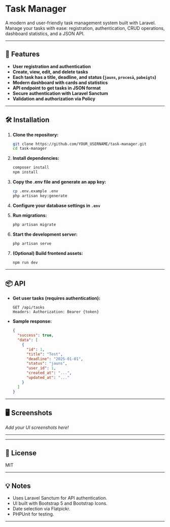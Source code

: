 # Task Manager

A modern and user-friendly task management system built with Laravel.  
Manage your tasks with ease: registration, authentication, CRUD operations, dashboard statistics, and a JSON API.

---

## 🚀 Features

- **User registration and authentication**
- **Create, view, edit, and delete tasks**
- **Each task has a title, deadline, and status (`jauns`, `procesā`, `pabeigts`)**
- **Modern dashboard with cards and statistics**
- **API endpoint to get tasks in JSON format**
- **Secure authentication with Laravel Sanctum**
- **Validation and authorization via Policy**

---

## 🛠️ Installation

1. **Clone the repository:**
   ```sh
   git clone https://github.com/YOUR_USERNAME/task-manager.git
   cd task-manager
   ```

2. **Install dependencies:**
   ```sh
   composer install
   npm install
   ```

3. **Copy the .env file and generate an app key:**
   ```sh
   cp .env.example .env
   php artisan key:generate
   ```

4. **Configure your database settings in `.env`**

5. **Run migrations:**
   ```sh
   php artisan migrate
   ```

6. **Start the development server:**
   ```sh
   php artisan serve
   ```

7. **(Optional) Build frontend assets:**
   ```sh
   npm run dev
   ```

---

## 📦 API

- **Get user tasks (requires authentication):**
  ```
  GET /api/tasks
  Headers: Authorization: Bearer {token}
  ```

- **Sample response:**
  ```json
  {
    "success": true,
    "data": [
      {
        "id": 1,
        "title": "Test",
        "deadline": "2025-01-01",
        "status": "jauns",
        "user_id": 1,
        "created_at": "...",
        "updated_at": "..."
      }
    ]
  }
  ```

---

## 🖥️ Screenshots

_Add your UI screenshots here!_

---


---

## 📄 License

MIT

---

## 💡 Notes

- Uses Laravel Sanctum for API authentication.
- UI built with Bootstrap 5 and Bootstrap Icons.
- Date selection via Flatpickr.
- PHPUnit for testing.

---
